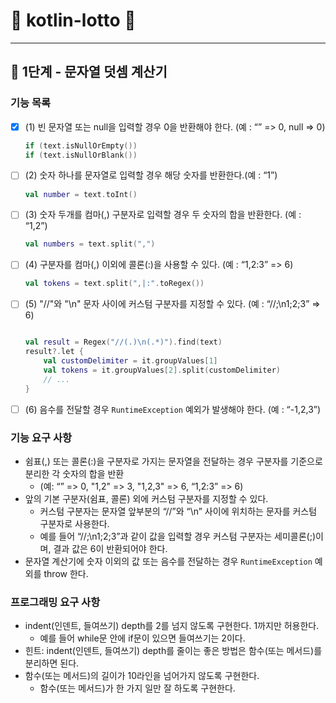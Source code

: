 # 🔢 kotlin-lotto 🔢

---

## 🚀 1단계 - 문자열 덧셈 계산기

### 기능 목록
- [x] (1) 빈 문자열 또는 null을 입력할 경우 0을 반환해야 한다. (예 : “” => 0, null => 0)
    ```kotlin
    if (text.isNullOrEmpty())
    if (text.isNullOrBlank())
    ```
- [ ] (2) 숫자 하나를 문자열로 입력할 경우 해당 숫자를 반환한다.(예 : “1”)
    ```kotlin 
    val number = text.toInt()
    ```
- [ ] (3) 숫자 두개를 컴마(,) 구분자로 입력할 경우 두 숫자의 합을 반환한다. (예 : “1,2”)
    ```kotlin
    val numbers = text.split(",")
    ```
- [ ] (4) 구분자를 컴마(,) 이외에 콜론(:)을 사용할 수 있다. (예 : “1,2:3” => 6)
    ```kotlin
   val tokens = text.split(",|:".toRegex())
    ```
- [ ] (5) "//"와 "\n" 문자 사이에 커스텀 구분자를 지정할 수 있다. (예 : “//;\n1;2;3” => 6)
    ```kotlin
    
    val result = Regex("//(.)\n(.*)").find(text)
    result?.let {
        val customDelimiter = it.groupValues[1]
        val tokens = it.groupValues[2].split(customDelimiter)
        // ...
    }
    ```
- [ ] (6) 음수를 전달할 경우 `RuntimeException` 예외가 발생해야 한다. (예 : “-1,2,3”)


### 기능 요구 사항
- 쉼표(,) 또는 콜론(:)을 구분자로 가지는 문자열을 전달하는 경우 구분자를 기준으로 분리한 각 숫자의 합을 반환 
  - (예: “” => 0, "1,2" => 3, "1,2,3" => 6, “1,2:3” => 6)
- 앞의 기본 구분자(쉼표, 콜론) 외에 커스텀 구분자를 지정할 수 있다. 
  - 커스텀 구분자는 문자열 앞부분의 “//”와 “\n” 사이에 위치하는 문자를 커스텀 구분자로 사용한다. 
  - 예를 들어 “//;\n1;2;3”과 같이 값을 입력할 경우 커스텀 구분자는 세미콜론(;)이며, 결과 값은 6이 반환되어야 한다.
- 문자열 계산기에 숫자 이외의 값 또는 음수를 전달하는 경우 `RuntimeException` 예외를 throw 한다.

### 프로그래밍 요구 사항
- indent(인덴트, 들여쓰기) depth를 2를 넘지 않도록 구현한다. 1까지만 허용한다.
  - 예를 들어 while문 안에 if문이 있으면 들여쓰기는 2이다.
- 힌트: indent(인덴트, 들여쓰기) depth를 줄이는 좋은 방법은 함수(또는 메서드)를 분리하면 된다.
- 함수(또는 메서드)의 길이가 10라인을 넘어가지 않도록 구현한다.
  - 함수(또는 메서드)가 한 가지 일만 잘 하도록 구현한다.
